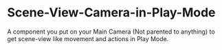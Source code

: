 # Scene-View-Camera-in-Play-Mode
A component you put on your Main Camera (Not parented to anything) to get scene-view like movement and actions in Play Mode.
